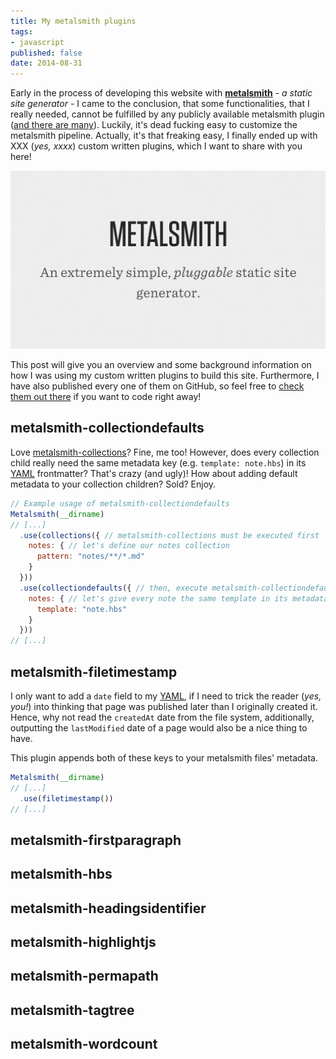 ```yaml
---
title: My metalsmith plugins
tags:
- javascript
published: false
date: 2014-08-31
---
```


Early in the process of developing this website with **[metalsmith][metalsmith]** - *a static site generator* - I came to the conclusion, that some functionalities, that I really needed, cannot be fulfilled by any publicly available metalsmith plugin ([and there are many](http://www.metalsmith.io/#the-plugins)). Luckily, it's dead fucking easy to customize the metalsmith pipeline. Actually, it's that freaking easy, I finally ended up with XXX (*yes, xxxx*) custom written plugins, which I want to share with you here!

![metalsmith: An extremely simple, pluggable static site generator](metalsmith-picture.png)

This post will give you an overview and some background information on how I was using my custom written plugins to build this site. Furthermore, I have also published every one of them on GitHub, so feel free to [check them out there][pluginrepo] if you want to code right away!

## metalsmith-collectiondefaults
Love [metalsmith-collections](https://github.com/segmentio/metalsmith-collections)? Fine, me too! However, does every collection child really need the same metadata key (e.g. `template: note.hbs`) in its [YAML][YAML] frontmatter? That's crazy (and ugly)! How about adding default metadata to your collection children? Sold? Enjoy.

```javascript
// Example usage of metalsmith-collectiondefaults
Metalsmith(__dirname)
// [...]
  .use(collections({ // metalsmith-collections must be executed first
    notes: { // let's define our notes collection
      pattern: "notes/**/*.md"
    }
  }))
  .use(collectiondefaults({ // then, execute metalsmith-collectiondefaults 
    notes: { // let's give every note the same template in its metadata
      template: "note.hbs"
    }
  }))
// [...]
```

## metalsmith-filetimestamp
I only want to add a `date` field to my [YAML][YAML], if I need to trick the reader (*yes, you!*) into thinking that page was published later than I originally created it. Hence, why not read the `createdAt` date from the file system, additionally, outputting the `lastModified` date of a page would also be a nice thing to have.

This plugin appends both of these keys to your metalsmith files' metadata.

``` javascript
Metalsmith(__dirname)
// [...]
  .use(filetimestamp())
// [...]
```

## metalsmith-firstparagraph

## metalsmith-hbs

## metalsmith-headingsidentifier

## metalsmith-highlightjs

## metalsmith-permapath

## metalsmith-tagtree

## metalsmith-wordcount

[YAML]: http://www.yaml.org/ "Official YAML website"
[metalsmith]: http://metalsmith.io "Official metalsmith website"
[pluginrepo]: https://github.com/majodev "majodev github repo"